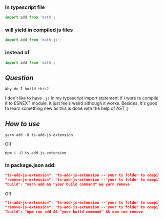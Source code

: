 ### In typescript file

```ts
import add from 'math';
```

### will yield in compiled js files

```js
import add from 'math.js';
```

### instead of

```ts
import add from 'math';
```

## **_Question_**

`Why do I build this?`

I don't like to have `.js` in my typescript import statement if I were to compile it to ESNEXT module, it just feels weird although it works. Besides, it's good to learn something new as this is done with the help of AST :)

## **_How to use_**

`yarn add -D ts-add-js-extension`

OR

`npm i -D ts-add-js-extension`

### In package.json add:

```json
"ts-add-js-extension": "ts-add-js-extension --"your ts folder to compile" --add"
"remove-js-extension": "ts-add-js-extension --"your ts folder to compile" --remove"
"build": "yarn add && "your build command" && yarn remove
```

OR

```json
"ts-add-js-extension": "ts-add-js-extension --"your ts folder to compile" --add"
"remove-js-extension": "ts-add-js-extension --"your ts folder to compile" --remove"
"build": "npm run add && "your build command" && npm run remove
```
